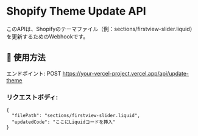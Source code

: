 # Shopify Theme Update API

このAPIは、Shopifyのテーマファイル（例：sections/firstview-slider.liquid）を更新するためのWebhookです。

## 🔧 使用方法

エンドポイント:
POST https://your-vercel-project.vercel.app/api/update-theme

### リクエストボディ:
```
{
  "filePath": "sections/firstview-slider.liquid",
  "updatedCode": "ここにLiquidコードを挿入"
}
```
